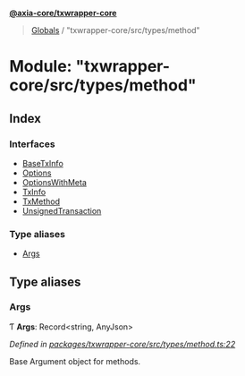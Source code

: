 **[@axia-core/txwrapper-core](../README.md)**

> [Globals](../globals.md) / "txwrapper-core/src/types/method"

# Module: "txwrapper-core/src/types/method"

## Index

### Interfaces

* [BaseTxInfo](../interfaces/_txwrapper_core_src_types_method_.basetxinfo.md)
* [Options](../interfaces/_txwrapper_core_src_types_method_.options.md)
* [OptionsWithMeta](../interfaces/_txwrapper_core_src_types_method_.optionswithmeta.md)
* [TxInfo](../interfaces/_txwrapper_core_src_types_method_.txinfo.md)
* [TxMethod](../interfaces/_txwrapper_core_src_types_method_.txmethod.md)
* [UnsignedTransaction](../interfaces/_txwrapper_core_src_types_method_.unsignedtransaction.md)

### Type aliases

* [Args](_txwrapper_core_src_types_method_.md#args)

## Type aliases

### Args

Ƭ  **Args**: Record<string, AnyJson\>

*Defined in [packages/txwrapper-core/src/types/method.ts:22](https://github.com/axia-core/txwrapper-core/blob/731a943/packages/txwrapper-core/src/types/method.ts#L22)*

Base Argument object for methods.
